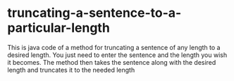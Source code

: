 # truncating-a-sentence-to-a-particular-length
This is java code of a method for truncating a sentence of any length to a desired length. 
You just need to enter the sentence and the length you wish it becomes.
The method then takes the sentence along with the desired length and truncates it to the needed length 
